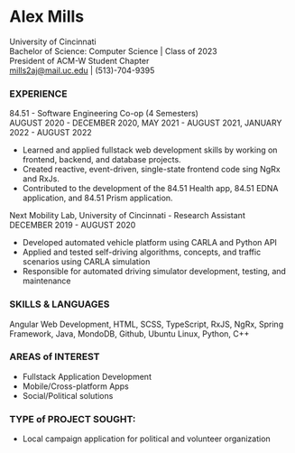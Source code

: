 # **Alex Mills**
University of Cincinnati <br/>
Bachelor of Science: Computer Science | Class of 2023 <br/>
President of ACM-W Student Chapter <br/>
mills2aj@mail.uc.edu | (513)-704-9395 <br/>


### **EXPERIENCE**
84.51 - Software Engineering Co-op (4 Semesters) <br/>
AUGUST 2020 - DECEMBER 2020, MAY 2021 - AUGUST 2021, JANUARY 2022 - AUGUST 2022 <br/>
- Learned and applied fullstack web development skills by working on frontend, backend, and database projects.
- Created reactive, event-driven, single-state frontend code sing NgRx and RxJs.
- Contributed to the development of the 84.51 Health app, 84.51 EDNA application, and 84.51 Prism application.

Next Mobility Lab,  University of Cincinnati - Research Assistant <br/>
DECEMBER 2019 - AUGUST 2020 <br/>
- Developed automated vehicle platform using CARLA and Python API
- Applied and tested self-driving algorithms, concepts, and traffic scenarios using CARLA simulation
- Responsible for automated driving simulator development, testing, and maintenance

### **SKILLS & LANGUAGES**
Angular Web Development, HTML, SCSS, TypeScript, RxJS, NgRx, Spring Framework, Java, MondoDB, Github, Ubuntu Linux, Python, C++

### **AREAS of INTEREST**
- Fullstack Application Development
- Mobile/Cross-platform Apps
- Social/Political solutions

### **TYPE of PROJECT SOUGHT:**
- Local campaign application for political and volunteer organization






